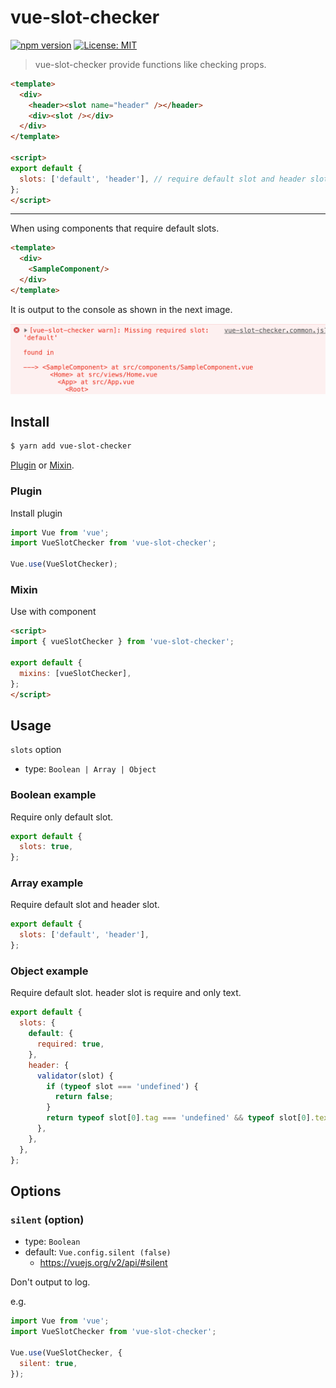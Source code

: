 # vue-slot-checker

[![npm version](https://badge.fury.io/js/vue-slot-checker.svg)](https://badge.fury.io/js/vue-slot-checker)
[![License: MIT](https://img.shields.io/badge/License-MIT-green.svg)](https://opensource.org/licenses/MIT)

> vue-slot-checker provide functions like checking props.

```html
<template>
  <div>
    <header><slot name="header" /></header>
    <div><slot /></div>
  </div>
</template>

<script>
export default {
  slots: ['default', 'header'], // require default slot and header slot
};
</script>
```

---

When using components that require default slots.

```HTML
<template>
  <div>
    <SampleComponent/>
  </div>
</template>
```

It is output to the console as shown in the next image.

<img src="docs/images/screenshot.png" alt="Outputting to the console" width="600">


## Install

```bash
$ yarn add vue-slot-checker
```

[Plugin](#Plugin) or [Mixin](#Mixin).

### Plugin

Install plugin

```JavaScript
import Vue from 'vue';
import VueSlotChecker from 'vue-slot-checker';
 
Vue.use(VueSlotChecker);
```

### Mixin

Use with component

```HTML
<script>
import { vueSlotChecker } from 'vue-slot-checker';

export default {
  mixins: [vueSlotChecker],
};
</script>
```

## Usage

`slots` option

- type: `Boolean | Array | Object`

### Boolean example

Require only default slot.

```js
export default {
  slots: true,
};
```

### Array example

Require default slot and header slot.

```js
export default {
  slots: ['default', 'header'],
};
```

### Object example

Require default slot.
header slot is require and only text.

```js
export default {
  slots: {
    default: {
      required: true,
    },
    header: {
      validator(slot) {
        if (typeof slot === 'undefined') {
          return false;
        }
        return typeof slot[0].tag === 'undefined' && typeof slot[0].text === 'string';
      },
    },
  },
};
```

## Options

### `silent` (option)

- type: `Boolean`
- default: `Vue.config.silent (false)`
  - https://vuejs.org/v2/api/#silent

Don't output to log.

e.g.

```JavaScript
import Vue from 'vue';
import VueSlotChecker from 'vue-slot-checker';
 
Vue.use(VueSlotChecker, {
  silent: true,
});
```
